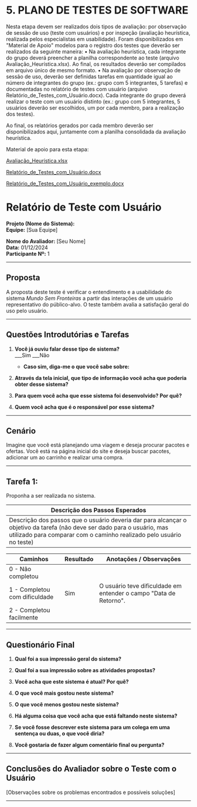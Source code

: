 # 5. PLANO DE TESTES DE SOFTWARE
   
Nesta etapa devem ser realizados dois tipos de avaliação: por observação de sessão de uso (teste com usuários) e por inspeção (avaliação heurística, realizada pelos especialistas em usabilidade). Foram disponibilizados em "Material de Apoio" modelos para o registro dos testes que deverão ser realizados da seguinte maneira:
•	Na avaliação heurística, cada integrante do grupo deverá preencher a planilha correspondente ao teste (arquivo Avaliação_Heurística.xlsx). Ao final, os resultados deverão ser compilados em arquivo único de mesmo formato.
•	Na avaliação por observação de sessão de uso, deverão ser definidas tarefas em quantidade igual ao número de integrantes do grupo (ex.: grupo com 5 integrantes, 5 tarefas) e documentadas no relatório de testes com usuário (arquivo Relatório_de_Testes_com_Usuário.docx). Cada integrante do grupo deverá realizar o teste com um usuário distinto (ex.: grupo com 5 integrantes, 5 usuários deverão ser escolhidos, um por cada membro, para a realização dos testes).

Ao final, os relatórios gerados por cada membro deverão ser disponibilizados aqui, juntamente com a planilha consolidada da avaliação heurística.

Material de apoio para esta etapa:


[Avaliação_Heurística.xlsx](https://github.com/user-attachments/files/16501461/Avaliacao_Heuristica.xlsx) 

[Relatório_de_Testes_com_Usuário.docx](https://github.com/user-attachments/files/16501456/Relatorio_de_Testes_com_Usuario.docx)

[Relatório_de_Testes_com_Usuário_exemplo.docx](https://github.com/user-attachments/files/16501459/Relatorio_de_Testes_com_Usuario_exemplo.docx)

# Relatório de Teste com Usuário

**Projeto (Nome do Sistema):**  
**Equipe:** [Sua Equipe]  

**Nome do Avaliador:** [Seu Nome]  
**Data:** 01/12/2024  
**Participante Nº:** 1  

---

## Proposta

A proposta deste teste é verificar o entendimento e a usabilidade do sistema *Mundo Sem Fronteiras* a partir das interações de um usuário representativo do público-alvo. O teste também avalia a satisfação geral do uso pelo usuário.

---

## Questões Introdutórias e Tarefas

1. **Você já ouviu falar desse tipo de sistema?**  
   ___Sim    ___Não  
   - **Caso sim, diga-me o que você sabe sobre:** 

2. **Através da tela inicial, que tipo de informação você acha que poderia obter desse sistema?**  
 
3. **Para quem você acha que esse sistema foi desenvolvido? Por quê?**  

4. **Quem você acha que é o responsável por esse sistema?**  

---

## Cenário

Imagine que você está planejando uma viagem e deseja procurar pacotes e ofertas. Você está na página inicial do site e deseja buscar pacotes, adicionar um ao carrinho e realizar uma compra.

---

## Tarefa 1: 
Proponha a ser realizada no sistema.

| **Descrição dos Passos Esperados**                                                                                       |
|-------------------------------------------------------------------------------------------------------------------------|
|Descrição dos passos que o usuário deveria dar para alcançar o objetivo da tarefa (não deve ser dado para o usuário, mas utilizado para comparar com o caminho realizado pelo usuário no teste)                                                                                                                    |

| **Caminhos**                   | **Resultado**                       | **Anotações / Observações**                                                           |
|--------------------------------|-------------------------------------|---------------------------------------------------------------------------------------|
| 0 - Não completou              |                                     |                                                                                       |
| 1 - Completou com dificuldade  | Sim                                 | O usuário teve dificuldade em entender o campo "Data de Retorno".                    |
| 2 - Completou facilmente       |                                     |                                                                                       |

---

## Questionário Final

1. **Qual foi a sua impressão geral do sistema?**  

2. **Qual foi a sua impressão sobre as atividades propostas?**  
  
3. **Você acha que este sistema é atual? Por quê?**  
  
4. **O que você mais gostou neste sistema?**  

5. **O que você menos gostou neste sistema?**  

6. **Há alguma coisa que você acha que está faltando neste sistema?**  

7. **Se você fosse descrever este sistema para um colega em uma sentença ou duas, o que você diria?**  

8. **Você gostaria de fazer algum comentário final ou pergunta?**  

---

## Conclusões do Avaliador sobre o Teste com o Usuário
[Observações sobre os problemas encontrados e possíveis soluções]

---



